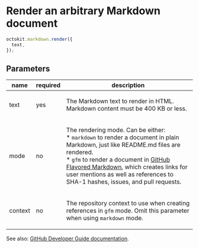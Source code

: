 # Render an arbitrary Markdown document

```js
octokit.markdown.render({
  text,
});
```

## Parameters

<table>
  <thead>
    <tr>
      <th>name</th>
      <th>required</th>
      <th>description</th>
    </tr>
  </thead>
  <tbody>
    <tr><td>text</td><td>yes</td><td>

The Markdown text to render in HTML. Markdown content must be 400 KB or less.

</td></tr>
<tr><td>mode</td><td>no</td><td>

The rendering mode. Can be either:  
\* `markdown` to render a document in plain Markdown, just like README.md files are rendered.  
\* `gfm` to render a document in [GitHub Flavored Markdown](https://github.github.com/gfm/), which creates links for user mentions as well as references to SHA-1 hashes, issues, and pull requests.

</td></tr>
<tr><td>context</td><td>no</td><td>

The repository context to use when creating references in `gfm` mode. Omit this parameter when using `markdown` mode.

</td></tr>
  </tbody>
</table>

See also: [GitHub Developer Guide documentation](https://developer.github.com/v3/markdown/#render-an-arbitrary-markdown-document).
